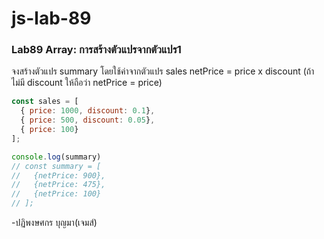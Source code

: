 # js-lab-89
### Lab89 Array: การสร้างตัวแปรจากตัวแปร1
จงสร้างตัวแปร summary โดยใช้ค่าจากตัวแปร sales
netPrice = price x discount (ถ้าไม่มี discount ให้ถือว่า netPrice = price)

```JavaScript
const sales = [
  { price: 1000, discount: 0.1},
  { price: 500, discount: 0.05},
  { price: 100}
];

console.log(summary)
// const summary = [
//   {netPrice: 900},
//   {netPrice: 475},
//   {netPrice: 100}
// ];
```
-ปฏิพงษศกร บุญมา(เจมส์)

